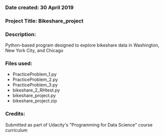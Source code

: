 ### Date created: 30 April 2019

### Project Title: Bikeshare_project

### Description:
Python-based program designed to explore bikeshare data in Washington, New York City, and Chicago

### Files used:
- PracticeProblem_1.py
- PracticeProblem_2.py
- PracticeProblem_3.py
- bikeshare_2_RHtest.py
- bikeshare_project.py
- bikeshare_project.zip

### Credits:
Submitted as part of Udacity's "Programming for Data Science" course curriculum
